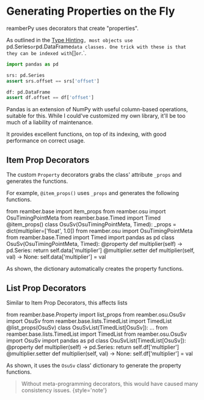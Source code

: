 # Generating Properties on the Fly

reamberPy uses decorators that create "properties".

As outlined in the [Type Hinting](TypeHinting.md)`, most objects use `
pd.Series` or
`pd.DataFrame` data classes. One trick with these is that they can be indexed
with `[]` or `.`.

```python
import pandas as pd

srs: pd.Series
assert srs.offset == srs['offset']

df: pd.DataFrame
assert df.offset == df['offset']
```

<deflist collapsible="true" default-state="collapsed">
<def title="Why Pandas?">
Pandas is an extension of NumPy with useful column-based operations, suitable
for this. While I could've customized my
own library, it'll be too much of a liability of maintenance.

It provides excellent functions, on top of its indexing, with good performance
on correct usage.
</def>
</deflist>

## Item Prop Decorators

The custom `Property` decorators grabs the class' attribute `_props` and
generates the functions.

For example, `@item_props()` uses `_props` and generates the following
functions.

<tabs>
    <tab title="Pre-Decorated">
        <code-block lang="python">
        from reamber.base import item_props
        from reamber.osu import OsuTimingPointMeta
        from reamber.base.Timed import Timed
            @item_props()
            class OsuSv(OsuTimingPointMeta, Timed):
                _props = dict(multiplier=['float', 1.0])
        </code-block>
    </tab>
    <tab title="Post-Decorated">
        <code-block lang="python">
        from reamber.osu import OsuTimingPointMeta
        from reamber.base.Timed import Timed
        import pandas as pd
        class OsuSv(OsuTimingPointMeta, Timed):
            @property
            def multiplier(self) -&gt; pd.Series:
                return self.data['multiplier']
            @multiplier.setter
            def multiplier(self, val) -&gt; None:
                    self.data['multiplier'] = val
        </code-block>
    </tab>
</tabs>

As shown, the dictionary automatically creates the property functions.

## List Prop Decorators

Similar to Item Prop Decorators, this affects lists

<tabs>
    <tab title="Pre-Decorated">
        <code-block lang="python">
        from reamber.base.Property import list_props
        from reamber.osu.OsuSv import OsuSv
        from reamber.base.lists.TimedList import TimedList
        @list_props(OsuSv)
        class OsuSvList(TimedList[OsuSv]):
            ...
        </code-block>
    </tab>
    <tab title="Post-Decorated">
        <code-block lang="python">
        from reamber.base.lists.TimedList import TimedList
        from reamber.osu.OsuSv import OsuSv
        import pandas as pd
        class OsuSvList(TimedList[OsuSv]):
            @property
            def multiplier(self) -&gt; pd.Series:
                return self.df['multiplier']
            @multiplier.setter
            def multiplier(self, val) -&gt; None:
                self.df['multiplier'] = val
        </code-block>
    </tab>
</tabs>

As shown, it uses the `OsuSv` class' dictionary to generate the property
functions.

> Without meta-programming decorators, this would have caused many consistency
> issues.
{style='note'}
